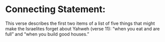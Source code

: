 # Connecting Statement:

This verse describes the first two items of a list of five things that might make the Israelites forget about Yahweh (verse 11): “when you eat and are full” and “when you build good houses.”